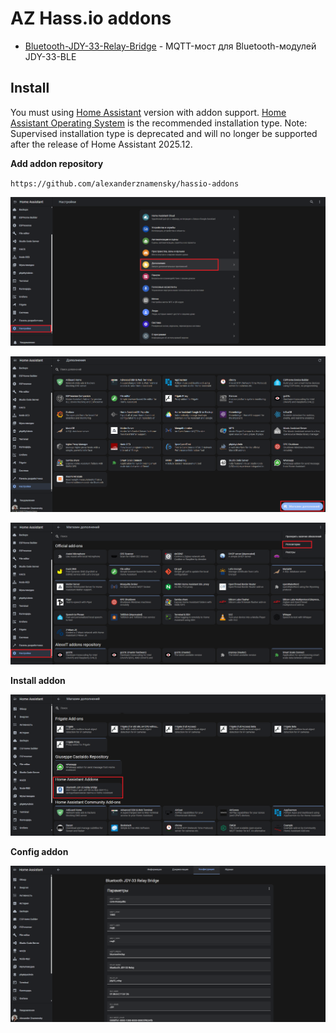 # AZ Hass.io addons

- [Bluetooth-JDY-33-Relay-Bridge](https://github.com/alexanderznamensky/Bluetooth-JDY-33-Relay-Bridge) - MQTT-мост для Bluetooth-модулей JDY-33-BLE

## Install

You must using [Home Assistant](https://www.home-assistant.io/) version with addon support.
[Home Assistant Operating System](https://www.home-assistant.io/installation/#about-installation-types) is the recommended installation type.
Note: Supervised installation type is deprecated and will no longer be supported after the release of Home Assistant 2025.12.

**Add addon repository**

`https://github.com/alexanderznamensky/hassio-addons`

![](add_repo_1.png)

![](add_repo_2.png)

![](add_repo_3.png)

**Install addon**

![](install.png)

**Config addon**

![](config.png)
